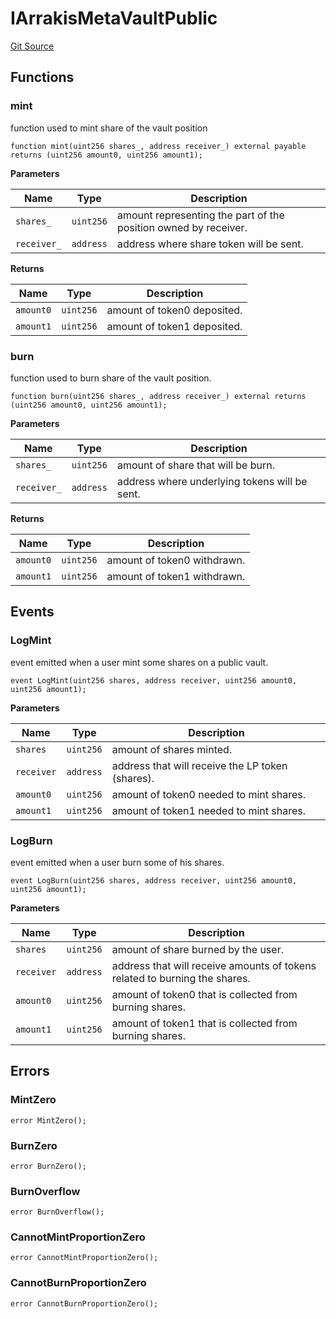 # IArrakisMetaVaultPublic
[Git Source](https://github.com/ArrakisFinance/arrakis-modular/blob/main/src/interfaces/IArrakisMetaVaultPublic.sol)


## Functions
### mint

function used to mint share of the vault position


```solidity
function mint(uint256 shares_, address receiver_) external payable returns (uint256 amount0, uint256 amount1);
```
**Parameters**

|Name|Type|Description|
|----|----|-----------|
|`shares_`|`uint256`|amount representing the part of the position owned by receiver.|
|`receiver_`|`address`|address where share token will be sent.|

**Returns**

|Name|Type|Description|
|----|----|-----------|
|`amount0`|`uint256`|amount of token0 deposited.|
|`amount1`|`uint256`|amount of token1 deposited.|


### burn

function used to burn share of the vault position.


```solidity
function burn(uint256 shares_, address receiver_) external returns (uint256 amount0, uint256 amount1);
```
**Parameters**

|Name|Type|Description|
|----|----|-----------|
|`shares_`|`uint256`|amount of share that will be burn.|
|`receiver_`|`address`|address where underlying tokens will be sent.|

**Returns**

|Name|Type|Description|
|----|----|-----------|
|`amount0`|`uint256`|amount of token0 withdrawn.|
|`amount1`|`uint256`|amount of token1 withdrawn.|


## Events
### LogMint
event emitted when a user mint some shares on a public vault.


```solidity
event LogMint(uint256 shares, address receiver, uint256 amount0, uint256 amount1);
```

**Parameters**

|Name|Type|Description|
|----|----|-----------|
|`shares`|`uint256`|amount of shares minted.|
|`receiver`|`address`|address that will receive the LP token (shares).|
|`amount0`|`uint256`|amount of token0 needed to mint shares.|
|`amount1`|`uint256`|amount of token1 needed to mint shares.|

### LogBurn
event emitted when a user burn some of his shares.


```solidity
event LogBurn(uint256 shares, address receiver, uint256 amount0, uint256 amount1);
```

**Parameters**

|Name|Type|Description|
|----|----|-----------|
|`shares`|`uint256`|amount of share burned by the user.|
|`receiver`|`address`|address that will receive amounts of tokens related to burning the shares.|
|`amount0`|`uint256`|amount of token0 that is collected from burning shares.|
|`amount1`|`uint256`|amount of token1 that is collected from burning shares.|

## Errors
### MintZero

```solidity
error MintZero();
```

### BurnZero

```solidity
error BurnZero();
```

### BurnOverflow

```solidity
error BurnOverflow();
```

### CannotMintProportionZero

```solidity
error CannotMintProportionZero();
```

### CannotBurnProportionZero

```solidity
error CannotBurnProportionZero();
```

